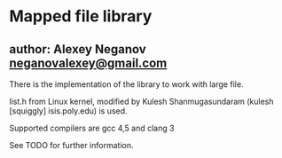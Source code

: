 # Mapped file library

## author: Alexey Neganov <neganovalexey@gmail.com>

There is the implementation of the library to work with large file.

list.h from Linux kernel, modified by Kulesh Shanmugasundaram (kulesh [squiggly] isis.poly.edu) is used.

Supported compilers are gcc 4,5 and clang 3

See TODO for further information.

